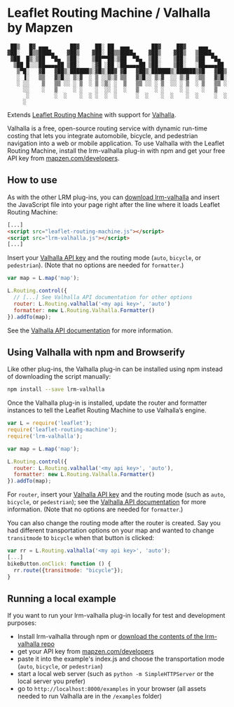 Leaflet Routing Machine / Valhalla by Mapzen
============================================


     ██▒   █▓ ▄▄▄       ██▓     ██░ ██  ▄▄▄       ██▓     ██▓    ▄▄▄      
    ▓██░   █▒▒████▄    ▓██▒    ▓██░ ██▒▒████▄    ▓██▒    ▓██▒   ▒████▄    
     ▓██  █▒░▒██  ▀█▄  ▒██░    ▒██▀▀██░▒██  ▀█▄  ▒██░    ▒██░   ▒██  ▀█▄  
      ▒██ █░░░██▄▄▄▄██ ▒██░    ░▓█ ░██ ░██▄▄▄▄██ ▒██░    ▒██░   ░██▄▄▄▄██ 
       ▒▀█░   ▓█   ▓██▒░██████▒░▓█▒░██▓ ▓█   ▓██▒░██████▒░██████▒▓█   ▓██▒
       ░ ▐░   ▒▒   ▓▒█░░ ▒░▓  ░ ▒ ░░▒░▒ ▒▒   ▓▒█░░ ▒░▓  ░░ ▒░▓  ░▒▒   ▓▒█░
       ░ ░░    ▒   ▒▒ ░░ ░ ▒  ░ ▒ ░▒░ ░  ▒   ▒▒ ░░ ░ ▒  ░░ ░ ▒  ░ ▒   ▒▒ ░
         ░░    ░   ▒     ░ ░    ░  ░░ ░  ░   ▒     ░ ░     ░ ░    ░   ▒   
          ░        ░  ░    ░  ░ ░  ░  ░      ░  ░    ░  ░    ░  ░     ░  ░
         ░                                                                    


Extends [Leaflet Routing Machine](https://github.com/perliedman/leaflet-routing-machine) with support for [Valhalla](https://mapzen.com/projects/valhalla).

Valhalla is a free, open-source routing service with dynamic run-time costing that lets you integrate automobile, bicycle, and pedestrian navigation into a web or mobile application. To use Valhalla with the Leaflet Routing Machine, install the lrm-valhalla plug-in with npm and get your free API key from [mapzen.com/developers](http://mapzen.com/developers).

## How to use

As with the other LRM plug-ins, you can [download lrm-valhalla](https://mapzen.com/resources/lrm-valhalla-0.0.9.zip) and insert the JavaScript file into your page right after the line where it loads Leaflet Routing Machine:

```html
[...]
<script src="leaflet-routing-machine.js"></script>
<script src="lrm-valhalla.js"></script>
[...]
```

Insert your [Valhalla API key](https://mapzen.com/developers) and the routing mode (`auto`, `bicycle`, or `pedestrian`). (Note that no options are needed for `formatter`.)

```js
var map = L.map('map');

L.Routing.control({
  // [...] See Valhalla API documentation for other options
  router: L.Routing.valhalla('<my api key>', 'auto')
  formatter: new L.Routing.Valhalla.Formatter()
}).addTo(map);
```

See the [Valhalla API documentation](https://github.com/valhalla/valhalla-docs/blob/gh-pages/api-reference.md) for more information.

## Using Valhalla with npm and Browserify

Like other plug-ins, the Valhalla plug-in can be installed using npm instead of downloading the script manually:

```sh
npm install --save lrm-valhalla
```

Once the Valhalla plug-in is installed, update the router and formatter instances to tell the Leaflet Routing Machine to use Valhalla’s engine. 

```js
var L = require('leaflet');
require('leaflet-routing-machine');
require('lrm-valhalla');

var map = L.map('map');

L.Routing.control({
  router: L.Routing.valhalla('<my api key>', 'auto'),
  formatter: new L.Routing.Valhalla.Formatter()
}).addTo(map);
```

For `router`, insert your [Valhalla API key](https://mapzen.com/developers) and the routing mode (such as `auto`, `bicycle`, or `pedestrian`); see the [Valhalla API documentation](https://github.com/valhalla/valhalla-docs/blob/gh-pages/api-reference.md) for more information. (Note that no options are needed for `formatter`.)

You can also change the routing mode after the router is created. Say you had different transportation options on your map and wanted to change `transitmode` to `bicycle` when that button is clicked: 

```js
var rr = L.Routing.valhalla('<my api key>', 'auto');
[...]
bikeButton.onClick: function () {
  rr.route({transitmode: "bicycle"});
}
```

## Running a local example

If you want to run your lrm-valhalla plug-in locally for test and development purposes:

- Install lrm-valhalla through npm or [download the contents of the lrm-valhalla repo](https://github.com/valhalla/lrm-valhalla/archive/master.zip)
- get your API key from [mapzen.com/developers](https://mapzen.com/developers/)
- paste it into the example's index.js and choose the transportation mode (`auto`, `bicycle`, or `pedestrian`)
- start a local web server (such as `python -m SimpleHTTPServer` or the local server you prefer)
- go to `http://localhost:8000/examples` in your browser (all assets needed to run Valhalla are in the `/examples` folder)

